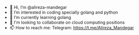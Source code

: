 - 👋 Hi, I’m @alireza-mandegar
- 👀 I’m interested in coding specially golang and python
- 🌱 I’m currently learning golang
- 💞️ I'm looking to collaborate on cloud computing positions
- 📫 How to reach me: Telegram: https://t.me/Alireza_Mandegar

<!---
alireza-mandegar/alireza-mandegar is a ✨ special ✨ repository because its `README.md` (this file) appears on your GitHub profile.
You can click the Preview link to take a look at your changes.
--->

